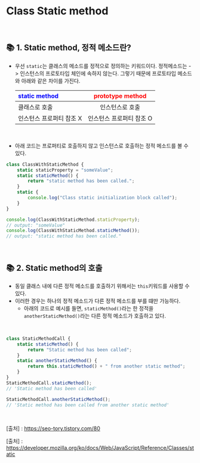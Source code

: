 # Class Static method

<br>

## 📚 1. Static method, 정적 메소드란?

- 우선 `static`는 클래스의 메소드를 정적으로 정의하는 키워드이다.
  정적메소드는 -> 인스턴스의 프로토타입 체인에 속하지 않는다. 그렇기 때문에 프로토타입 메소드와 아래와 같은 차이를 가진다.

  | <div style="color:blue">static method | <div style="color:red">prototype method |
  | :------------------------------------ | :-------------------------------------: |
  | 클래스로 호출                         |             인스턴스로 호출             |
  | 인스턴스 프로퍼티 참조 X              |        인스턴스 프로퍼티 참조 O         |

  </div>

<br>

- 아래 코드는 프로퍼티로 호출하지 않고 인스턴스로 호출하는 정적 메소드를 볼 수 있다.

```javascript
class ClassWithStaticMethod {
	static staticProperty = "someValue";
	static staticMethod() {
		return "static method has been called.";
	}
	static {
		console.log("Class static initialization block called");
	}
}

console.log(ClassWithStaticMethod.staticProperty);
// output: "someValue"
console.log(ClassWithStaticMethod.staticMethod());
// output: "static method has been called."
```

<br>

## 📚 2. Static method의 호출

- 동일 클래스 내에 다른 정적 메소드를 호출하기 위해서는 `this`키워드를 사용할 수 있다.
- 이러한 경우는 하나의 정적 메소드가 다른 정적 메소드를 부를 떄만 가능하다.
  - 아래의 코드로 예시를 들면, `staticMethod()`라는 한 정적을 `anotherStaticMethod()`라는 다른 정적 메소드가 호출하고 있다.

<br>

```javascript
class StaticMethodCall {
	static staticMethod() {
		return "Static method has been called";
	}
	static anotherStaticMethod() {
		return this.staticMethod() + " from another static method";
	}
}
StaticMethodCall.staticMethod();
// 'Static method has been called'

StaticMethodCall.anotherStaticMethod();
// 'Static method has been called from another static method'
```

<br>

[출처] : <https://seo-tory.tistory.com/80>

[출처] : <https://developer.mozilla.org/ko/docs/Web/JavaScript/Reference/Classes/static>
